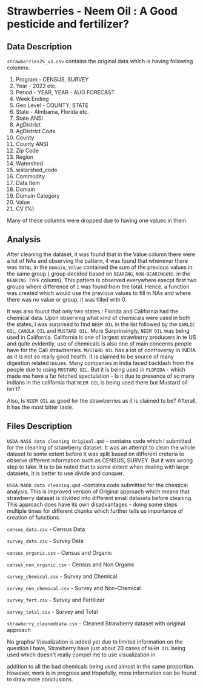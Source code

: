 <h1> Strawberries - Neem Oil : A Good pesticide and fertilizer?</h1>

<h2> Data Description</h2>

`strawberries25_v3.csv` contains the original data which is having following columns: 
1. Program - CENSUS, SURVEY
2. Year - 2022 etc.
3. Period - YEAR, YEAR - AUG FORECAST
4. Week Ending
5. Geo Level - COUNTY, STATE
6. State - Almbama, Florida etc.
7. State ANSI
8. AgDistrict
9. AgDistrict Code
10. County
11. County ANSI
12. Zip Code
13. Region
14. Watershed 
15. watershed_code
16. Commodity
17. Data Item
18. Domain
19. Domain Category
20. Value
21. CV (%)

Many of these columns were dropped due to having one values in them. 
<h2> Analysis</h2>

After cleaning the dataset, it was found that in the Value column there were a lot of NAs and observing the pattern, it was found that whenever there was `TOTAL` in the `Domain`, `Value` contained the sum of the previous values in the same group ( group decided based on `BEARING`, `NON-BEARING`etc. in the `BEARING TYPE` column). This pattern is observed everywhere execpt first two groups where difference of `1` was found from the total.
Hence, a function was created which would use the previous values to fill in NAs and where there was no value or group, it was filled with 0.  

It was also found that only two states : Florida and California had the chemical data. Upon observing what kind of chemicals were used in both the states, I was surprised to find `NEEM OIL` in the list followed by the `GARLIC OIL`, `CANOLA OIL` and `MUSTARD OIL`. More Surprinsingly, `NEEM OIL` was being used in California. California is one of largest strawberry producers in te US and quite evidently, use of chemicals is also one of main concerns people have for the Cali strawberries. `MUSTARD OIL` has a lot of controversy in INDIA as it is not so really good health. It is claimed to be source of many digestion related issues. Many companies in India faced backlash from the people due to using  `MUSTARD OIL`. But it is being used in `FLORIDA` - which made me have a far fetched spectulation - Is it due to presence of so many indians in the california that `NEEM OIL` is being used there but Mustard oil isn't?  

Also, Is `NEEM OIL` as good for the strawberries as it is claimed to be? Afterall, it has the most bitter taste.
  
<h2> Files Description</h2>

`USDA-NASS data cleaning Original.qmd` -  contains code which I submitted for the cleaning of strawberry dataset. It was an attempt to clean the whole dataset to some extent before it was split based on different creteria to observe different information such as CENSUS, SURVEY. But it was wrong step to take. It is to be noted that to some extent when dealing with large datasets, it is better to use divide and conquer.  

`USDA-NADD data cleaning.qmd` -contains code submitted for the chemical analysis. This is improved version of Original approach which means that strawberry dataset is divided into different small datasets before cleaning. This approach does have its own disadvantages - doing some steps multiple times for different chunks which further tells us importance of creation of functions.  

`census_data.csv` - Census Data  

`survey_data.csv` - Survey Data  

`census_organic.csv` -  Census and Organic  

`census_non_organic.csv` -  Census and Non Organic  

`survey_chemical.csv` -  Survey and Chemical  

`survey_non_chemical.csv` -  Survey and Non-Chemical  

`survey_fert.csv` - Survey and Fertilizer  

`survey_total.csv` - Survey and Total  

`strawberry_cleaneddata.csv` - Cleaned Strawberry dataset with original approach  

No graphs/ Visualization is added yet due to limited information on the question I have, Strawberry have just about 20 cases of `NEEM OIL` being used which doesn't really compel me to use visualization in 
 
 addition to all the bad chemicals being used almost in the same proportion. However, work is in progress and Hopefully, more information can be found to draw more conclusions.







